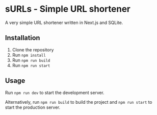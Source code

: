 # sURLs - Simple URL shortener
A very simple URL shortener written in Next.js and SQLite.

## Installation
1. Clone the repository
2. Run `npm install`
3. Run `npm run build`
4. Run `npm run start`
## Usage
Run `npm run dev` to start the development server.

Alternatively, run `npm run build` to build the project and `npm run start` to start the production server.